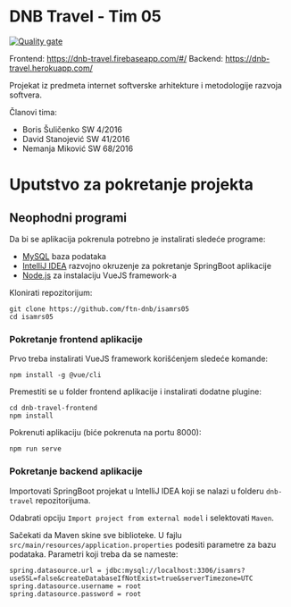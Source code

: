 # DNB Travel - Tim 05
[![Quality gate](https://sonarcloud.io/api/project_badges/quality_gate?project=ftn-dnb_isamrs05)](https://sonarcloud.io/dashboard?id=ftn-dnb_isamrs05)

Frontend: https://dnb-travel.firebaseapp.com/#/
Backend: https://dnb-travel.herokuapp.com/

Projekat iz predmeta internet softverske arhitekture i metodologije razvoja softvera.

Članovi tima:
* Boris Šuličenko SW 4/2016
* David Stanojević SW 41/2016
* Nemanja Miković SW 68/2016

# Uputstvo za pokretanje projekta

## Neophodni programi
Da bi se aplikacija pokrenula potrebno je instalirati sledeće programe:
* [MySQL](https://dev.mysql.com/downloads/) baza podataka
* [IntelliJ IDEA](https://www.jetbrains.com/idea/download/#section=windows) razvojno okruzenje za pokretanje SpringBoot aplikacije
* [Node.js](https://nodejs.org/en/) za instalaciju VueJS framework-a

Klonirati repozitorijum:
```
git clone https://github.com/ftn-dnb/isamrs05
cd isamrs05
```


### Pokretanje frontend aplikacije
Prvo treba instalirati VueJS framework korišćenjem sledeće komande:
```
npm install -g @vue/cli
```

Premestiti se u folder frontend aplikacije i instalirati dodatne plugine:
```
cd dnb-travel-frontend
npm install
```

Pokrenuti aplikaciju (biće pokrenuta na portu 8000):
```
npm run serve
```


### Pokretanje backend aplikacije
Importovati SpringBoot projekat u IntelliJ IDEA koji se nalazi u folderu ```dnb-travel``` repozitorijuma.

Odabrati opciju ```Import project from external model``` i selektovati ```Maven```.

Sačekati da Maven skine sve biblioteke. U fajlu ```src/main/resources/application.properties``` podesiti parametre za bazu podataka. 
Parametri koji treba da se nameste:
```
spring.datasource.url = jdbc:mysql://localhost:3306/isamrs?useSSL=false&createDatabaseIfNotExist=true&serverTimezone=UTC
spring.datasource.username = root
spring.datasource.password = root
```
